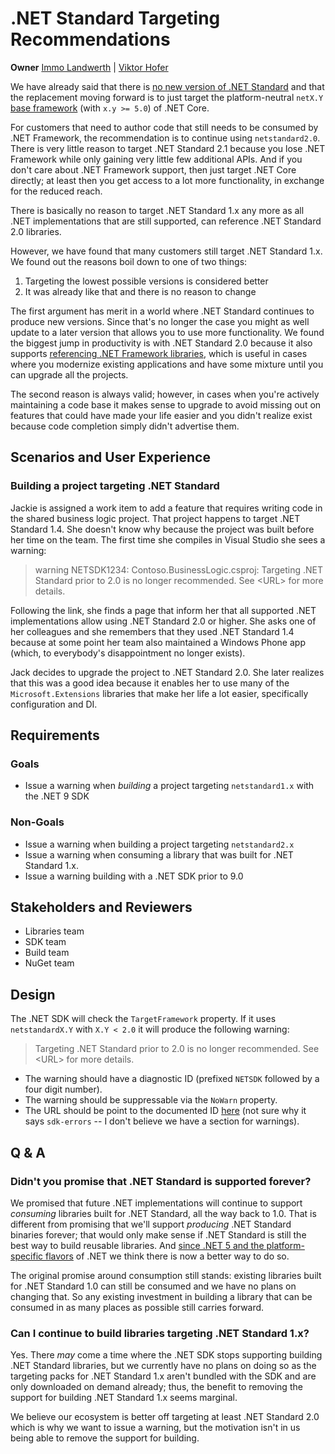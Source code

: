 # .NET Standard Targeting Recommendations

**Owner** [Immo Landwerth](https://github.com/terrajobst) | [Viktor Hofer](https://github.com/ViktorHofer)

We have already said that there is [no new version of .NET
Standard][net-standard-future] and that the replacement moving forward is to
just target the platform-neutral `netX.Y` [base framework][tfm] (with `x.y >=
5.0`) of .NET Core.

For customers that need to author code that still needs to be consumed by .NET
Framework, the recommendation is to continue using `netstandard2.0`. There is
very little reason to target .NET Standard 2.1 because you lose .NET Framework
while only gaining very little few additional APIs. And if you don't care about
.NET Framework support, then just target .NET Core directly; at least then you
get access to a lot more functionality, in exchange for the reduced reach.

There is basically no reason to target .NET Standard 1.x any more as all .NET
implementations that are still supported, can reference .NET Standard 2.0
libraries.

However, we have found that many customers still target .NET Standard 1.x. We
found out the reasons boil down to one of two things:

1. Targeting the lowest possible versions is considered better
2. It was already like that and there is no reason to change

The first argument has merit in a world where .NET Standard continues to produce
new versions. Since that's no longer the case you might as well update to a
later version that allows you to use more functionality. We found the biggest
jump in productivity is with .NET Standard 2.0 because it also supports
[referencing .NET Framework libraries][netfx-compate-mode], which is useful in
cases where you modernize existing applications and have some mixture until you
can upgrade all the projects.

The second reason is always valid; however, in cases when you're actively
maintaining a code base it makes sense to upgrade to avoid missing out on
features that could have made your life easier and you didn't realize exist
because code completion simply didn't advertise them.

## Scenarios and User Experience

### Building a project targeting .NET Standard

Jackie is assigned a work item to add a feature that requires writing code in
the shared business logic project. That project happens to target .NET Standard
1.4. She doesn't know why because the project was built before her time on the
team.  The first time she compiles in Visual Studio she sees a warning:

> warning NETSDK1234: Contoso.BusinessLogic.csproj: Targeting .NET Standard
> prior to 2.0 is no longer recommended. See \<URL\> for more details.

Following the link, she finds a page that inform her that all supported .NET
implementations allow using .NET Standard 2.0 or higher. She asks one of her
colleagues and she remembers that they used .NET Standard 1.4 because at some
point her team also maintained a Windows Phone app (which, to everybody's
disappointment no longer exists).

Jack decides to upgrade the project to .NET Standard 2.0. She later realizes
that this was a good idea because it enables her to use many of the
`Microsoft.Extensions` libraries that make her life a lot easier, specifically
configuration and DI.

## Requirements

### Goals

* Issue a warning when *building* a project targeting `netstandard1.x` with the
  .NET 9 SDK

### Non-Goals

* Issue a warning when building a project targeting `netstandard2.x`
* Issue a warning when consuming a library that was built for .NET Standard 1.x.
* Issue a warning building with a .NET SDK prior to 9.0

## Stakeholders and Reviewers

* Libraries team
* SDK team
* Build team
* NuGet team

## Design

The .NET SDK will check the `TargetFramework` property. If it uses
`netstandardX.Y` with `X.Y < 2.0` it will produce the following warning:

> Targeting .NET Standard prior to 2.0 is no longer recommended. See \<URL\> for
> more details.

* The warning should have a diagnostic ID (prefixed `NETSDK` followed by a four
  digit number).
* The warning should be suppressable via the `NoWarn` property.
* The URL should be point to the documented ID [here][sdk-errors] (not sure why
  it says `sdk-errors` -- I don't believe we have a section for warnings).

## Q & A

### Didn't you promise that .NET Standard is supported forever?

We promised that future .NET implementations will continue to support
*consuming* libraries built for .NET Standard, all the way back to 1.0. That is
different from promising that we'll support *producing* .NET Standard binaries
forever; that would only make sense if .NET Standard is still the best way to
build reusable libraries. And [since .NET 5 and the platform-specific
flavors][tfm] of .NET we think there is now a better way to do so.

The original promise around consumption still stands: existing libraries built
for .NET Standard 1.0 can still be consumed and we have no plans on changing
that. So any existing investment in building a library that can be consumed in
as many places as possible still carries forward.

### Can I continue to build libraries targeting .NET Standard 1.x?

Yes. There *may* come a time where the .NET SDK stops supporting building .NET
Standard libraries, but we currently have no plans on doing so as the targeting
packs for .NET Standard 1.x aren't bundled with the SDK and are only downloaded
on demand already; thus, the benefit to removing the support for building .NET
Standard 1.x seems marginal.

We believe our ecosystem is better off targeting at least .NET Standard 2.0
which is why we want to issue a warning, but the motivation isn't in us being
able to remove the support for building.

[net-standard-future]: https://devblogs.microsoft.com/dotnet/the-future-of-net-standard/
[tfm]: https://github.com/dotnet/designs/blob/main/accepted/2020/net5/net5.md
[netfx-compate-mode]: https://learn.microsoft.com/en-us/dotnet/core/porting/#net-framework-compatibility-mode
[sdk-errors]: https://learn.microsoft.com/en-us/dotnet/core/tools/sdk-errors/
